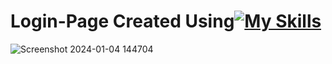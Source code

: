 # Login-Page Created Using[![My Skills](https://skillicons.dev/icons?i=html,css)](https://skillicons.dev)

![Screenshot 2024-01-04 144704](https://github.com/Kingsman119/Login-Page/assets/154053800/4e76d520-169e-40b9-9356-0b3d2b3f5d2a)
